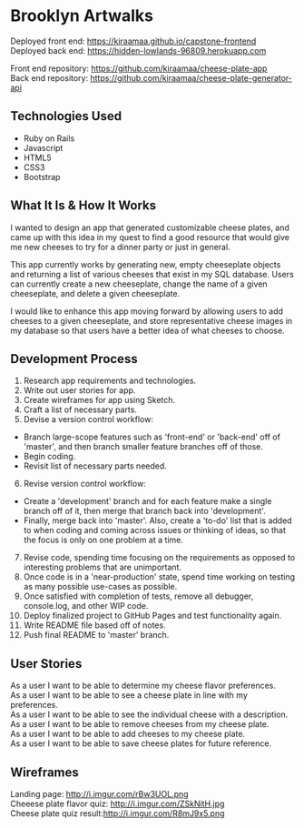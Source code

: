 # Brooklyn Artwalks
Deployed front end: https://kiraamaa.github.io/capstone-frontend<br>
Deployed back end: https://hidden-lowlands-96809.herokuapp.com<br>

Front end repository: https://github.com/kiraamaa/cheese-plate-app<br>
Back end repository: https://github.com/kiraamaa/cheese-plate-generator-api

## Technologies Used

-   Ruby on Rails
-   Javascript
-   HTML5
-   CSS3
-   Bootstrap

## What It Is & How It Works

I wanted to design an app that generated customizable cheese plates, and came up with this idea in my quest to find a good resource that would give me new cheeses to try for a dinner party or just in general.

This app currently works by generating new, empty cheeseplate objects and returning a list of various cheeses that exist in my SQL database. Users can currently create a new cheeseplate, change the name of a given cheeseplate, and delete a given cheeseplate.

I would like to enhance this app moving forward by allowing users to add cheeses to a given cheeseplate, and store representative cheese images in my database so that users have a better idea of what cheeses to choose.

## Development Process

1. Research app requirements and technologies.
2. Write out user stories for app.
3. Create wireframes for app using Sketch.
4. Craft a list of necessary parts.
5. Devise a version control workflow:
  -   Branch large-scope features such as 'front-end' or 'back-end' off of 'master', and then branch smaller feature branches off of those.
  -   Begin coding.
  -   Revisit list of necessary parts needed.
6. Revise version control workflow:
  -   Create a 'development' branch and for each feature make a single branch off of it, then merge that branch back into 'development'.
  -   Finally, merge back into 'master'. Also, create a 'to-do' list that is added to when coding and coming across issues or thinking of ideas, so that the focus is only on one problem at a time.
7. Revise code, spending time focusing on the requirements as opposed to interesting problems that are unimportant.
8. Once code is in a 'near-production' state, spend time working on testing as many possible use-cases as possible.
9. Once satisfied with completion of tests, remove all debugger, console.log, and other WIP code.
10. Deploy finalized project to GitHub Pages and test functionality again.
11. Write README file based off of notes.
12. Push final README to 'master' branch.

## User Stories

As a user I want to be able to determine my cheese flavor preferences.<br>
As a user I want to be able to see a cheese plate in line with my preferences.<br>
As a user I want to be able to see the individual cheese with a description.<br>
As a user I want to be able to remove cheeses from my cheese plate.<br>
As a user I want to be able to add cheeses to my cheese plate.<br>
As a user I want to be able to save cheese plates for future reference.<br>

## Wireframes

Landing page: http://i.imgur.com/rBw3UOL.png<br>
Cheeese plate flavor quiz: http://i.imgur.com/ZSkNitH.jpg<br>
Cheese plate quiz result:http://i.imgur.com/R8mJ9x5.png<br>
